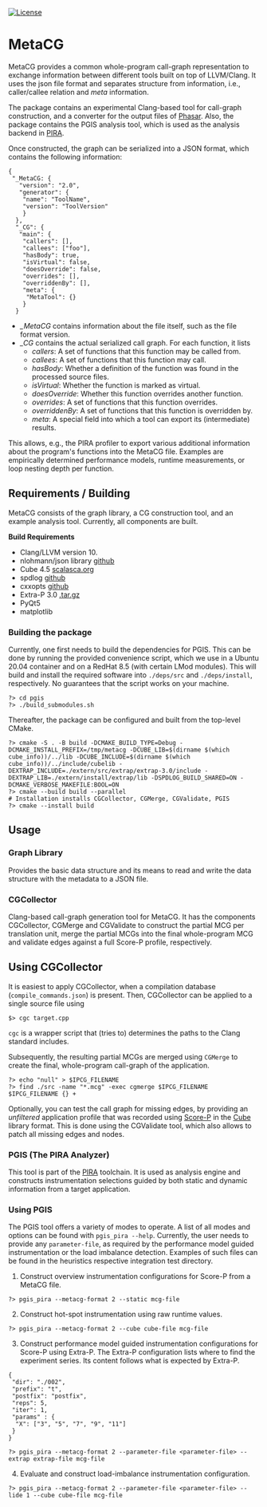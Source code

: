 [![License](https://img.shields.io/badge/License-BSD%203--Clause-blue.svg)](https://opensource.org/licenses/BSD-3-Clause)

# MetaCG

MetaCG provides a common whole-program call-graph representation to exchange information between different tools built on top of LLVM/Clang.
It uses the json file format and separates structure from information, i.e., caller/callee relation and *meta* information.

The package contains an experimental Clang-based tool for call-graph construction, and a converter for the output files of [Phasar](https://github.com/secure-software-engineering/phasar).
Also, the package contains the PGIS analysis tool, which is used as the analysis backend in [PIRA](https://github.com/tudasc/pira).

Once constructed, the graph can be serialized into a JSON format, which contains the following information:

```{.json}
{
 "_MetaCG: {
   "version": "2.0",
   "generator": {
    "name": "ToolName",
    "version": "ToolVersion"
    }
  },
  "_CG": {
   "main": {
    "callers": [],
    "callees": ["foo"],
    "hasBody": true,
    "isVirtual": false,
    "doesOverride": false,
    "overrides": [],
    "overriddenBy": [],
    "meta": {
     "MetaTool": {}
    }
  }
```

- *_MetaCG* contains information about the file itself, such as the file format version.
- *_CG* contains the actual serialized call graph. For each function, it lists
  - *callers*: A set of functions that this function may be called from.
  - *callees*: A set of functions that this function may call.
  - *hasBody*: Whether a definition of the function was found in the processed source files.
  - *isVirtual*: Whether the function is marked as virtual.
  - *doesOverride*: Whether this function overrides another function.
  - *overrides*: A set of functions that this function overrides.
  - *overriddenBy*: A set of functions that this function is overridden by.
  - *meta*: A special field into which a tool can export its (intermediate) results.

This allows, e.g., the PIRA profiler to export various additional information about the program's functions into the MetaCG file.
Examples are empirically determined performance models, runtime measurements, or loop nesting depth per function.

## Requirements / Building

MetaCG consists of the graph library, a CG construction tool, and an example analysis tool.
Currently, all components are built.

**Build Requirements**
- Clang/LLVM version 10.
- nlohmann/json library [github](https://github.com/nlohmann/json)
- Cube 4.5 [scalasca.org](https://www.scalasca.org/software/cube-4.x/download.html)
- spdlog [github](https://github.com/gabime/spdlog)
- cxxopts [github](https://github.com/jarro2783/cxxopts)
- Extra-P 3.0 [.tar.gz](http://apps.fz-juelich.de/scalasca/releases/extra-p/extrap-3.0.tar.gz)
- PyQt5
- matplotlib

### Building the package

Currently, one first needs to build the dependencies for PGIS.
This can be done by running the provided convenience script, which we use in a Ubuntu 20.04 container and on a RedHat 8.5 (with certain LMod modules).
This will build and install the required software into `./deps/src` and `./deps/install`, respectively.
No guarantees that the script works on your machine.

```{.sh}
?> cd pgis
?> ./build_submodules.sh
```

Thereafter, the package can be configured and built from the top-level CMake.

```{.sh}
?> cmake -S . -B build -DCMAKE_BUILD_TYPE=Debug -DCMAKE_INSTALL_PREFIX=/tmp/metacg -DCUBE_LIB=$(dirname $(which cube_info))/../lib -DCUBE_INCLUDE=$(dirname $(which cube_info))/../include/cubelib -DEXTRAP_INCLUDE=./extern/src/extrap/extrap-3.0/include -DEXTRAP_LIB=./extern/install/extrap/lib -DSPDLOG_BUILD_SHARED=ON -DCMAKE_VERBOSE_MAKEFILE:BOOL=ON
?> cmake --build build --parallel
# Installation installs CGCollector, CGMerge, CGValidate, PGIS
?> cmake --install build
```

## Usage

### Graph Library
Provides the basic data structure and its means to read and write the data structure with the metadata to a JSON file.

### CGCollector
Clang-based call-graph generation tool for MetaCG.
It has the components CGCollector, CGMerge and CGValidate to construct the partial MCG per translation unit, merge the partial MCGs into the final whole-program MCG and validate edges against a full Score-P profile, respectively.


## Using CGCollector

It is easiest to apply CGCollector, when a compilation database (`compile_commands.json`) is present.
Then, CGCollector can be applied to a single source file using

```{.sh}
$> cgc target.cpp
```

`cgc` is a wrapper script that (tries to) determines the paths to the Clang standard includes.

Subsequently, the resulting partial MCGs are merged using `CGMerge` to create the final, whole-program call-graph of the application.

```{.sh}
?> echo "null" > $IPCG_FILENAME
?> find ./src -name "*.mcg" -exec cgmerge $IPCG_FILENAME $IPCG_FILENAME {} +
```

Optionally, you can test the call graph for missing edges, by providing an *unfiltered* application profile that was recorded using [Score-P](https://www.vi-hps.org/projects/score-p) in the [Cube](https://www.scalasca.org/scalasca/software/cube-4.x/download.html) library format.
This is done using the CGValidate tool, which also allows to patch all missing edges and nodes.

### PGIS (The PIRA Analyzer)

This tool is part of the [PIRA](https://github.com/tudasc/pira) toolchain.
It is used as analysis engine and constructs instrumentation selections guided by both static and dynamic information from a target application.

### Using PGIS

The PGIS tool offers a variety of modes to operate.
A list of all modes and options can be found with `pgis_pira --help`.
Currently, the user needs to provide any `parameter-file`, as required by the performance model guided instrumentation or the load imbalance detection.
Examples of such files can be found in the heuristics respective integration test directory.


1. Construct overview instrumentation configurations for Score-P from a MetaCG file.

```{.sh}
?> pgis_pira --metacg-format 2 --static mcg-file
```

2. Construct hot-spot instrumentation using raw runtime values.

```{.sh}
?> pgis_pira --metacg-format 2 --cube cube-file mcg-file
```

3. Construct performance model guided instrumentation configurations for Score-P using Extra-P.
The Extra-P configuration lists where to find the experiment series.
Its content follows what is expected by Extra-P.

```{.json}
{
 "dir": "./002",
 "prefix": "t",
 "postfix": "postfix",
 "reps": 5,
 "iter": 1,
 "params" : {
  "X": ["3", "5", "7", "9", "11"]
 }
}
```

```{.sh}
?> pgis_pira --metacg-format 2 --parameter-file <parameter-file> --extrap extrap-file mcg-file
```

4. Evaluate and construct load-imbalance instrumentation configuration.

```{.sh}
?> pgis_pira --metacg-format 2 --parameter-file <parameter-file> --lide 1 --cube cube-file mcg-file
```
